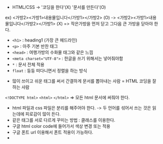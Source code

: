 + HTML/CSS -> '코딩을 한다'(X) '문서를 만든다'(O)

ex) <가방2><가방1>내용물입니다</가방1></가방2> (O) -> <가방2><가방1>내용물입니다</가방2></가방1> (X)
=> 작은가방을 먼저 닫고 그다음 큰 가방을 닫아야 한다.

+ `<h1>` : heading1 (가장 큰 헤드라인)
+ `<p>` : 아주 기본 반찬 태그
+ `<head>` : 여행가방의 수화물 태그와 같은 느낌
+ `<meta charset="UTF-8">` : 한글을 쓰기 위해서는 넣어줘야함
+ `*` : 문서 전체 적용
+ `float` : 둥둥 떠다니면서 정렬을 하는 방식
  
- 많이 쓰이고 쉬운 태그를 써서 간결하게 문서를 뽑아내는 사람 = HTML 코딩을 잘하는 사람
  
  
`<!DOCTYPE html>`
`<html>`
`</html>`
=> 모든 html 문서에 써줘야 한다.


+ html 파일과 css 파일은 분리를 해주어야 한다. -> 두 언어를 섞어서 쓰는 것은 읽는데에 피로감이 많이 든다.
+ 같은 태그를 서로 다르게 꾸미는 방법 : 클래스를 이용한다.
+ 구글 html color code에 들어가서 색상 변경 또는 적용
+ 구글 폰트 url 이용해서 폰트 적용이 가능하다.
+ 

